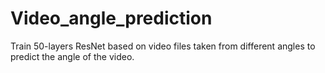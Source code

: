 # Video_angle_prediction
Train 50-layers ResNet based on video files taken from different angles to predict the angle of the video.

